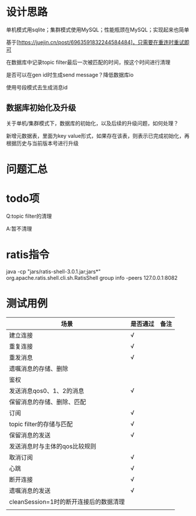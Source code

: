 # 设计思路
单机模式用sqlite；集群模式使用MySQL；性能瓶颈在MySQL；实现起来也简单

基于[https://juejin.cn/post/6963591832244584484]，只需要在重连时重试即可

在数据库中记录topic filter最后一次被匹配的时间，按这个时间进行清理

是否可以在gen id时生成send message？降低数据库io

使用号段模式去生成消息id
## 数据库初始化及升级

关于单机/集群模式下，数据库的初始化，以及后续的升级问题，如何处理？

新增元数据表，里面为key value形式，如果存在该表，则表示已完成初始化，再根据历史与当前版本号进行升级

# 问题汇总

# todo项

Q:topic filter的清理

A:暂不清理

# ratis指令
java -cp "jars/ratis-shell-3.0.1.jar;jars\*" org.apache.ratis.shell.cli.sh.RatisShell group info -peers 127.0.0.1:8082

# 测试用例
| 场景                                       | 是否通过      | 备注                      |
| ----------------------------------------- | ----------- | ------------------------- |
|建立连接                                   |     √        |                           |
|重复连接                                  |     √         |                           |
|重发消息                                  |     √         |                           |
|遗嘱消息的存储、删除                         |              |                           |
|鉴权                                      |              |                           |
|发送消息qos0、1、2的消息                     |     √        |                           |
|保留消息的存储、删除、匹配                    |               |                           |
|订阅                                      |     √         |                           |
|topic filter的存储与匹配                   |     √          |                           |
|保留消息的发送                              |     √         |                           |
|发送消息时与主体的qos比较规则                 |               |                           |
|取消订阅                                   |     √         |                           |
|心跳                                      |     √         |                           |
|断开连接                                   |     √         |                           |
|遗嘱消息的发送                              |     √         |                            |
|cleanSession=1时的断开连接后的数据清理        |               |                           |
|                                          |              |                           |
